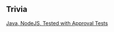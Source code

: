 
## Trivia
[Java, NodeJS, Tested with Approval Tests](https://github.com/caradojo/trivia/tree/approvalsImplemented)
